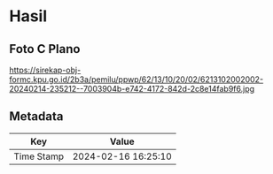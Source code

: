 # Hasil

## Foto C Plano

https://sirekap-obj-formc.kpu.go.id/2b3a/pemilu/ppwp/62/13/10/20/02/6213102002002-20240214-235212--7003904b-e742-4172-842d-2c8e14fab9f6.jpg


## Metadata

| Key        | Value               |
| ---------- | ------------------- |
| Time Stamp | 2024-02-16 16:25:10 |



